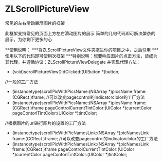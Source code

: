 # ZLScrollPictureView
常见的左右滑动展示图片的框架

此框架支持常见的页面上方左右滑动图片的展示
简单的几句代码即可解决繁杂的展示，为你剩下更多的心

**使用说明：
***将ZLScrollPictureView文件夹拖进你的项目之中，之后引用
***使用以下的代码即可使用次框架
***特别说明：想要响应图片的点击方法，请成为其代理，并遵循协议：ZLScrollPictureViewDelegate
并实现代理方法：
- (void)scrollPictureViewDidClicked:(UIButton *)button;

//一般的工厂方法
+ (instancetype)scrollPicWithPicsName:(NSArray *)picsName frame:(CGRect )frame;
//可以改变pagecontrol的indicatorclolor的工厂方法
+ (instancetype)scrollPicWithPicsName:(NSArray *)picsName frame:(CGRect )frame pageControlCurrentTintColor:(UIColor *)currentColor pageContorlTintColor:(UIColor *)tintColor;

//根据图片的url进行图片的设置的工厂方法
+ (instancetype)scrollPicWithPicNamesLink:(NSArray *)picNamesLink frame:(CGRect )frame;
//可以改变pagecontrol的indicatorclolor的工厂方法
+ (instancetype)scrollPicWithPicNamesLink:(NSArray *)picNamesLink frame:(CGRect )frame pageControlCurrentTintColor:(UIColor *)currentColor pageContorlTintColor:(UIColor *)tintColor;

